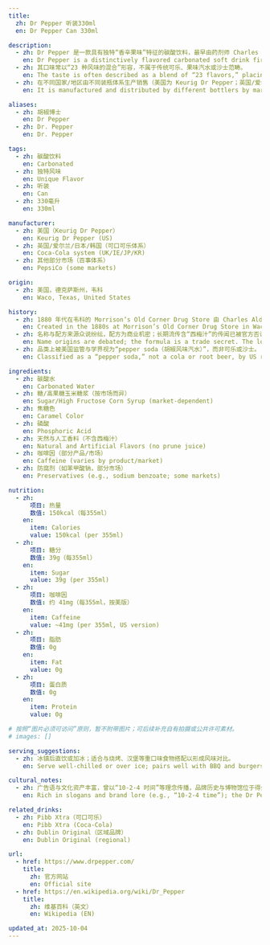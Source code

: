 ```yaml
---
title:
  zh: Dr Pepper 听装330ml
  en: Dr Pepper Can 330ml

description:
  - zh: Dr Pepper 是一款具有独特“香辛果味”特征的碳酸饮料，最早由药剂师 Charles Alderton 于 1880 年代引于美国得州韦科。
    en: Dr Pepper is a distinctively flavored carbonated soft drink first formulated by pharmacist Charles Alderton in the 1880s in Waco, Texas, USA.
  - zh: 其口味常以“23 种风味的混合”形容，不属于传统可乐、果味汽水或沙士范畴。
    en: The taste is often described as a blend of “23 flavors,” placing it outside typical cola, fruit soda, or root beer categories.
  - zh: 在不同国家/地区由不同装瓶体系生产销售（美国为 Keurig Dr Pepper；英国/爱尔兰/日本/韩国由可口可乐体系；部分市场由百事体系）。
    en: It is manufactured and distributed by different bottlers by market (e.g., Keurig Dr Pepper in the US; Coca‑Cola in the UK/IE/JP/KR; PepsiCo in some other markets).

aliases:
  - zh: 胡椒博士
    en: Dr Pepper
  - zh: Dr. Pepper
    en: Dr. Pepper

tags:
  - zh: 碳酸饮料
    en: Carbonated
  - zh: 独特风味
    en: Unique Flavor
  - zh: 听装
    en: Can
  - zh: 330毫升
    en: 330ml

manufacturer:
  - zh: 美国（Keurig Dr Pepper）
    en: Keurig Dr Pepper (US)
  - zh: 英国/爱尔兰/日本/韩国（可口可乐体系）
    en: Coca‑Cola system (UK/IE/JP/KR)
  - zh: 其他部分市场（百事体系）
    en: PepsiCo (some markets)

origin:
  - zh: 美国，德克萨斯州，韦科
    en: Waco, Texas, United States

history:
  - zh: 1880 年代在韦科的 Morrison’s Old Corner Drug Store 由 Charles Alderton 研制；1904 年在路易斯安那购地博览会上全国推广。
    en: Created in the 1880s at Morrison’s Old Corner Drug Store in Waco; promoted nationally at the 1904 Louisiana Purchase Exposition.
  - zh: 名称与配方来源众说纷纭，配方为商业机密；长期流传含“西梅汁”的传闻已被官方否认。
    en: Name origins are debated; the formula is a trade secret. The long‑standing prune‑juice rumor is officially denied.
  - zh: 品类上被美国监管与学界视为“pepper soda（胡椒风味汽水）”，而非可乐或沙士。
    en: Classified as a “pepper soda,” not a cola or root beer, by US regulators and commentators.

ingredients:
  - zh: 碳酸水
    en: Carbonated Water
  - zh: 糖/高果糖玉米糖浆（按市场而异）
    en: Sugar/High Fructose Corn Syrup (market‑dependent)
  - zh: 焦糖色
    en: Caramel Color
  - zh: 磷酸
    en: Phosphoric Acid
  - zh: 天然与人工香料（不含西梅汁）
    en: Natural and Artificial Flavors (no prune juice)
  - zh: 咖啡因（部分产品/市场）
    en: Caffeine (varies by product/market)
  - zh: 防腐剂（如苯甲酸钠，部分市场）
    en: Preservatives (e.g., sodium benzoate; some markets)

nutrition:
  - zh:
      项目: 热量
      数值: 150kcal（每355ml）
    en:
      item: Calories
      value: 150kcal (per 355ml)
  - zh:
      项目: 糖分
      数值: 39g（每355ml）
    en:
      item: Sugar
      value: 39g (per 355ml)
  - zh:
      项目: 咖啡因
      数值: 约 41mg（每355ml，按美版）
    en:
      item: Caffeine
      value: ~41mg (per 355ml, US version)
  - zh:
      项目: 脂肪
      数值: 0g
    en:
      item: Fat
      value: 0g
  - zh:
      项目: 蛋白质
      数值: 0g
    en:
      item: Protein
      value: 0g

# 按照“图片必须可访问”原则，暂不附带图片；可后续补充自有拍摄或公共许可素材。
# images: []

serving_suggestions:
  - zh: 冰镇后直饮或加冰；适合与烧烤、汉堡等重口味食物搭配以形成风味对比。
    en: Serve well‑chilled or over ice; pairs well with BBQ and burgers for a contrasting flavor profile.

cultural_notes:
  - zh: 广告语与文化资产丰富，曾以“10‑2‑4 时间”等理念传播，品牌历史与博物馆位于得州韦科。
    en: Rich in slogans and brand lore (e.g., “10‑2‑4 time”); the Dr Pepper Museum is in Waco, Texas.

related_drinks:
  - zh: Pibb Xtra（可口可乐）
    en: Pibb Xtra (Coca‑Cola)
  - zh: Dublin Original（区域品牌）
    en: Dublin Original (regional)

url:
  - href: https://www.drpepper.com/
    title:
      zh: 官方网站
      en: Official site
  - href: https://en.wikipedia.org/wiki/Dr_Pepper
    title:
      zh: 维基百科（英文）
      en: Wikipedia (EN)

updated_at: 2025-10-04
---
```


